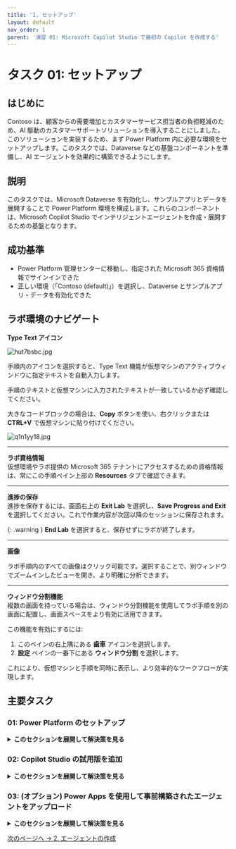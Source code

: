 ```yaml
---
title: '1. セットアップ'
layout: default
nav_order: 1
parent: '演習 01: Microsoft Copilot Studio で最初の Copilot を作成する'
---
```


# タスク 01: セットアップ

## はじめに

Contoso は、顧客からの需要増加とカスタマーサービス担当者の負担軽減のため、AI 駆動のカスタマーサポートソリューションを導入することにしました。このソリューションを実装するため、まず Power Platform 内に必要な環境をセットアップします。このタスクでは、Dataverse などの基盤コンポーネントを準備し、AI エージェントを効果的に構築できるようにします。

## 説明

このタスクでは、Microsoft Dataverse を有効化し、サンプルアプリとデータを展開することで Power Platform 環境を構成します。これらのコンポーネントは、Microsoft Copilot Studio でインテリジェントエージェントを作成・展開するための基盤となります。

## 成功基準

- Power Platform 管理センターに移動し、指定された Microsoft 365 資格情報でサインインできた
- 正しい環境（「Contoso (default)」）を選択し、Dataverse とサンプルアプリ・データを有効化できた

## ラボ環境のナビゲート

**Type Text アイコン**  

![hut7bsbc.jpg](instructions274352/hut7bsbc.jpg)

手順内のアイコンを選択すると、Type Text 機能が仮想マシンのアクティブウィンドウに指定テキストを自動入力します。  

手順のテキストと仮想マシンに入力されたテキストが一致しているか必ず確認してください。

大きなコードブロックの場合は、**Copy** ボタンを使い、右クリックまたは **CTRL+V** で仮想マシンに貼り付けてください。

![q1n1yy18.jpg](instructions274352/q1n1yy18.jpg)

---

**ラボ資格情報**  
仮想環境やラボ提供の Microsoft 365 テナントにアクセスするための資格情報は、常にこの手順ペイン上部の **Resources** タブで確認できます。

---

**進捗の保存**  
進捗を保存するには、画面右上の **Exit Lab** を選択し、**Save Progress and Exit** を選択してください。これで作業内容が次回以降のセッションに保存されます。

{: .warning } **End Lab** を選択すると、保存せずにラボが終了します。

---

**画像**   

ラボ手順内のすべての画像はクリック可能です。選択することで、別ウィンドウでズームインしたビューを開き、より明確に分析できます。 
 
--- 

**ウィンドウ分割機能**  
複数の画面を持っている場合は、ウィンドウ分割機能を使用してラボ手順を別の画面に配置し、画面スペースをより有効に活用できます。

この機能を有効にするには:  
1. このペインの右上隅にある **歯車** アイコンを選択します。  
2. **設定** ペインの一番下にある **ウィンドウ分割** を選択します。

これにより、仮想マシンと手順を同時に表示し、より効率的なワークフローが実現します。


## 主要タスク

### 01: Power Platform のセットアップ

<details markdown="block"> 
  <summary><strong>このセクションを展開して解決策を見る</strong></summary> 

1. Microsoft Edge を開き、[Power Platform](admin.powerplatform.microsoft.com) に移動します。

1. 資格情報でサインインします: 

	| 項目 | 値 |
    |----------|---------------------------------------------------------|
    | **ユーザー名** | `Power Platform の管理者ユーザー名` |
    | **パスワード** | `Power Platform 管理者ユーザーのパスワード` |


1. 様々なダイアログで以下のオプションを選択します: 
 
    | 項目 | 値 | 
    |----------|---------------------------------------------------------| 
    | Microsoft Edge にサインイン | **いいえ、結構です** | 
    | パスワードを保存しますか？ | **保存** | 
    | サインイン状態を維持しますか？ | **はい** | 
 
	![7sz5t56t.jpg](../../media/7sz5t56t.jpg)

1. Power Platform は新しい管理センターに移行している可能性があります。 

    ページの右上隅で、**新しい管理センター** がオンになっている場合は、オフに切り替えます。

       ![8cdyhigm.jpg](../../media/8cdyhigm.jpg)
	
1. 左側のサービスメニューで **環境** を選択します。

1. **Contoso (default)** 環境を選択します。 

    ![v29z5ydm.jpg](../../media/v29z5ydm.jpg)

    {: .note }
    > これにより、Microsoft 365 アカウントの ID が保持され、Power Platform に引き継がれます。これは Copilot Studio の基盤であり、カスタムエージェントに関連するデータが保存される場所でもあります。   

1. 上部バーの **Add Dataverse** を選択します。

	![oz23w4q7.jpg](../../media/oz23w4q7.jpg) 

1. **Add Dataverse** ペインで、**Deploy sample apps and data?** のトグルを **はい** に変更し、下部の **追加** を選択します。 

    ![ucvtkdmi.jpg](../../media/ucvtkdmi.jpg)

    {: .warning }
    > 後の演習のためにサンプルデータを展開する必要があります。

1. **Contoso (default)** 環境の **状態** 列が **準備完了** と表示されるまで待ちます。 

    定期的に上部バーの **更新** オプションを選択します。

    ![n6stq8et.jpg](../../media/n6stq8et.jpg)

    {: .warning }
    > これには約 15 分かかる場合があります。

</details>

### 02: Copilot Studio の試用版を追加

<details markdown="block"> 
  <summary><strong>このセクションを展開して解決策を見る</strong></summary>

1. 新しいブラウザタブを開き、`copilotstudio.microsoft.com` に移動します。 

    {: .warning }
    > 次のような確認とアカウント作成のプロンプトが表示された場合は、入力せずに閉じてください。新しいタブで再度 `copilotstudio.microsoft.com` を開いてください。  
    > 
    > ![36xs66h6.jpg](../../media/36xs66h6.jpg)
    > 
    > URL に次のステップのスクリーンショットが表示されるはずです。 
 
1. リージョンを選択し、**無料トライアルを開始** を選択します。 
 
	![zmhjr4oy.jpg](../../media/zmhjr4oy.jpg) 
 
1. ページの右上部で、**Contoso (default)** が **環境** として設定されていることを確認します。

    ![qkvcytky.jpg](../../media/qkvcytky.jpg)

    {: .note }
    > 画面の解像度によっては、選択した環境を表示するために地球儀のアイコンを選択する必要があるかもしれません。
    >
    > ![np10y13v.jpg](../../media/np10y13v.jpg)
  
 
</details>

### 03: (オプション) Power Apps を使用して事前構築されたエージェントをアップロード

<details markdown="block"> 
  <summary><strong>このセクションを展開して解決策を見る</strong></summary> 

{: .warning } 
> エージェントをオプションでインポートして、ラボ演習の出発点として使用できます。これにより、**演習 01** のすべてのステップから **演習 04** の最後までが完了します。これにはカスタムソリューションのダウンロードとインポートが必要です。
>
> カスタムソリューションをインポートする場合は、すべての演習を観察して、すべての構成方法を学んでください。また、エージェントのさまざまなテストに従ってください。

1. Copilot Studio の左側のメニューで **エージェント** を選択します。 
 
	![iwcs8u6s.jpg](../../media/iwcs8u6s.jpg)
 
1. ページの左上部で **エージェントのインポート** を選択します。 
 
	![10sjr2q8.jpg](../../media/10sjr2q8.jpg)
	
    {: .note }
    > これにより、**ソリューション** ページが新しいタブで開きます。 
 
1. 上部バーで **ソリューションのインポート** を選択します。 
 
	![0ciiwxyu.jpg](../../media/0ciiwxyu.jpg)
 
1. 新しいペインで **参照** を選択します。 
 
1. 上部のアドレスバーで、**Admin >** の右側にある空白のスペースを選択してファイルパスを変更し、`F:\LabFiles\Solution` と入力します。 
 
	![z7ip9moh.jpg](../../media/z7ip9moh.jpg)

	![fx84uidy.jpg](../../media/fx84uidy.jpg) 
	
    {: .note }
    > 代わりに、フォルダーを手動でナビゲートするために展開することもできます: 
    >1. 左ペインで **この PC** の下に移動し、**AllFiles (F:)** を選択します。 
    >
    > ![jniqmycd.jpg](../../media/jniqmycd.jpg) 
    > 
    >1. **LabFiles** をダブルクリックします。
    >1. **Solution** をダブルクリックします。 
	
1. **TechExcel_1_0_0_1.zip** を選択し、**開く** を選択します。  
 
	![wqq0lava.jpg](../../media/wqq0lava.jpg)
 
1. ペインの左下隅で **次へ** を選択します。 
 
	![g1wdxf9i.jpg](../../media/g1wdxf9i.jpg)
 
1. ペインの左下隅で **インポート** を選択します。  
 
1. 完了時に上部バーの下に黄色の警告バナーが表示されるまで待ちます。警告は無視しても安全です。 
 
    ![jnkgfauw.jpg](../../media/jnkgfauw.jpg)

    ![gl8glvpb.jpg](../../media/gl8glvpb.jpg)
 
    {: .warning }
    > エージェントのインポートには数分かかる場合があります。  
 
    {: .note } 
    > これはエージェントの定義であり、実行中のバージョンではありません。内部コンポーネントが含まれており、今後の演習で探求します。 

1. インポートが完了したら、**ソリューション** ページタブを閉じて Copilot Studio に戻ります。

1. 左側のメニューで **ホーム** を選択します。

	![oys1gkq6.jpg](../../media/oys1gkq6.jpg)

</details>

[次のページへ → 2. エージェントの作成](0102.md)